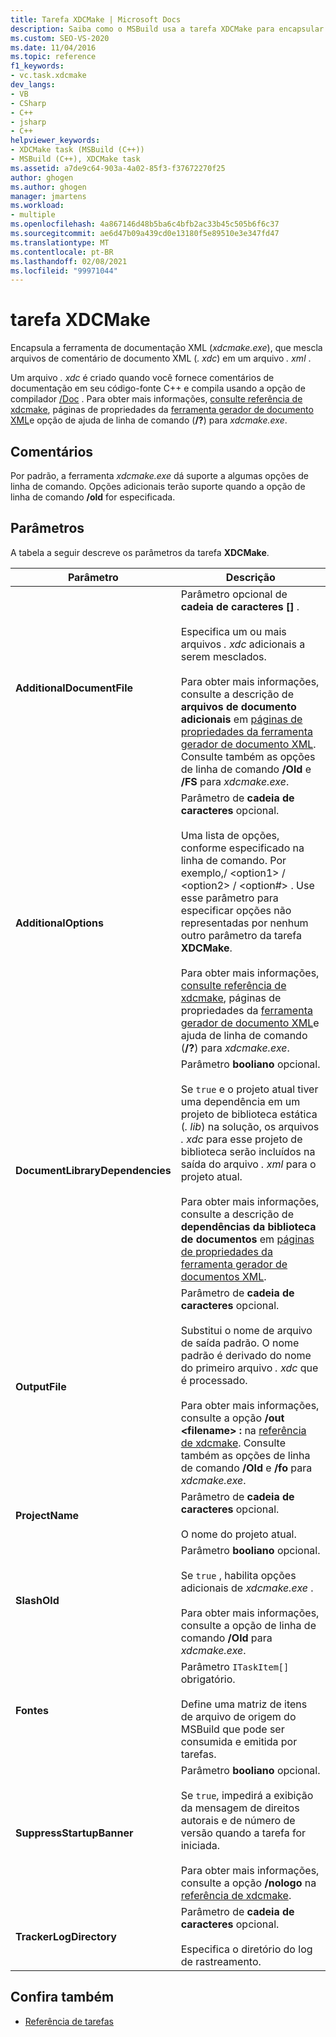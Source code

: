 ```yaml
---
title: Tarefa XDCMake | Microsoft Docs
description: Saiba como o MSBuild usa a tarefa XDCMake para encapsular a ferramenta de documentação XML xdcmake.exe, que mescla arquivos de comentário de documento XML em um arquivo. xml.
ms.custom: SEO-VS-2020
ms.date: 11/04/2016
ms.topic: reference
f1_keywords:
- vc.task.xdcmake
dev_langs:
- VB
- CSharp
- C++
- jsharp
- C++
helpviewer_keywords:
- XDCMake task (MSBuild (C++))
- MSBuild (C++), XDCMake task
ms.assetid: a7de9c64-903a-4a02-85f3-f37672270f25
author: ghogen
ms.author: ghogen
manager: jmartens
ms.workload:
- multiple
ms.openlocfilehash: 4a867146d48b5ba6c4bfb2ac33b45c505b6f6c37
ms.sourcegitcommit: ae6d47b09a439cd0e13180f5e89510e3e347fd47
ms.translationtype: MT
ms.contentlocale: pt-BR
ms.lasthandoff: 02/08/2021
ms.locfileid: "99971044"
---
```

# <a name="xdcmake-task"></a>tarefa XDCMake

Encapsula a ferramenta de documentação XML (*xdcmake.exe*), que mescla arquivos de comentário de documento XML (*. xdc*) em um arquivo *. xml* .

 Um arquivo *. xdc* é criado quando você fornece comentários de documentação em seu código-fonte C++ e compila usando a opção de compilador [/Doc](/cpp/build/reference/doc-process-documentation-comments-c-cpp) . Para obter mais informações, [consulte referência de xdcmake](/cpp/build/reference/xdcmake-reference), páginas de propriedades da [ferramenta gerador de documento XML](/cpp/build/reference/xml-document-generator-tool-property-pages)e opção de ajuda de linha de comando (**/?**) para *xdcmake.exe*.

## <a name="remarks"></a>Comentários

 Por padrão, a ferramenta *xdcmake.exe* dá suporte a algumas opções de linha de comando. Opções adicionais terão suporte quando a opção de linha de comando **/old** for especificada.

## <a name="parameters"></a>Parâmetros

 A tabela a seguir descreve os parâmetros da tarefa **XDCMake**.

|Parâmetro|Descrição|
|---------------|-----------------|
|**AdditionalDocumentFile**|Parâmetro opcional de **cadeia de caracteres []** .<br /><br /> Especifica um ou mais arquivos *. xdc* adicionais a serem mesclados.<br /><br /> Para obter mais informações, consulte a descrição de **arquivos de documento adicionais** em [páginas de propriedades da ferramenta gerador de documento XML](/cpp/build/reference/xml-document-generator-tool-property-pages). Consulte também as opções de linha de comando **/Old** e **/FS** para *xdcmake.exe*.|
|**AdditionalOptions**|Parâmetro de **cadeia de caracteres** opcional.<br /><br /> Uma lista de opções, conforme especificado na linha de comando. Por exemplo,/ \<option1>  / \<option2>  / \<option#> . Use esse parâmetro para especificar opções não representadas por nenhum outro parâmetro da tarefa **XDCMake**.<br /><br /> Para obter mais informações, [consulte referência de xdcmake](/cpp/build/reference/xdcmake-reference), páginas de propriedades da [ferramenta gerador de documento XML](/cpp/build/reference/xml-document-generator-tool-property-pages)e ajuda de linha de comando (**/?**) para *xdcmake.exe*.|
|**DocumentLibraryDependencies**|Parâmetro **booliano** opcional.<br /><br /> Se `true` e o projeto atual tiver uma dependência em um projeto de biblioteca estática (*. lib*) na solução, os arquivos *. xdc* para esse projeto de biblioteca serão incluídos na saída do arquivo *. xml* para o projeto atual.<br /><br /> Para obter mais informações, consulte a descrição de **dependências da biblioteca de documentos** em [páginas de propriedades da ferramenta gerador de documentos XML](/cpp/build/reference/xml-document-generator-tool-property-pages).|
|**OutputFile**|Parâmetro de **cadeia de caracteres** opcional.<br /><br /> Substitui o nome de arquivo de saída padrão. O nome padrão é derivado do nome do primeiro arquivo *. xdc* que é processado.<br /><br /> Para obter mais informações, consulte a opção **/out \<filename> :** na [referência de xdcmake](/cpp/build/reference/xdcmake-reference). Consulte também as opções de linha de comando **/Old** e **/fo** para *xdcmake.exe*.|
|**ProjectName**|Parâmetro de **cadeia de caracteres** opcional.<br /><br /> O nome do projeto atual.|
|**SlashOld**|Parâmetro **booliano** opcional.<br /><br /> Se `true` , habilita opções adicionais de *xdcmake.exe* .<br /><br /> Para obter mais informações, consulte a opção de linha de comando **/Old** para *xdcmake.exe*.|
|**Fontes**|Parâmetro `ITaskItem[]` obrigatório.<br /><br /> Define uma matriz de itens de arquivo de origem do MSBuild que pode ser consumida e emitida por tarefas.|
|**SuppressStartupBanner**|Parâmetro **booliano** opcional.<br /><br /> Se `true`, impedirá a exibição da mensagem de direitos autorais e de número de versão quando a tarefa for iniciada.<br /><br /> Para obter mais informações, consulte a opção **/nologo** na [referência de xdcmake](/cpp/build/reference/xdcmake-reference).|
|**TrackerLogDirectory**|Parâmetro de **cadeia de caracteres** opcional.<br /><br /> Especifica o diretório do log de rastreamento.|

## <a name="see-also"></a>Confira também

- [Referência de tarefas](../msbuild/msbuild-task-reference.md)